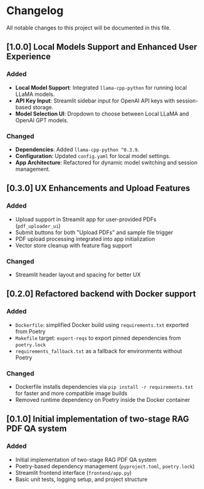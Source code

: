 # Changelog

All notable changes to this project will be documented in this file.


## [1.0.0] Local Models Support and Enhanced User Experience

### Added
- **Local Model Support**: Integrated `llama-cpp-python` for running local LLaMA models.
- **API Key Input**: Streamlit sidebar input for OpenAI API keys with session-based storage.
- **Model Selection UI**: Dropdown to choose between Local LLaMA and OpenAI GPT models.

### Changed
- **Dependencies**: Added `llama-cpp-python ^0.3.9`.
- **Configuration**: Updated `config.yaml` for local model settings.
- **App Architecture**: Refactored for dynamic model switching and session management.


## [0.3.0] UX Enhancements and Upload Features

### Added
- Upload support in Streamlit app for user-provided PDFs (`pdf_uploader_ui`)
- Submit buttons for both "Upload PDFs" and sample file trigger
- PDF upload processing integrated into app initialization
- Vector store cleanup with feature flag support

### Changed
- Streamlit header layout and spacing for better UX

## [0.2.0] Refactored backend with Docker support

### Added
- `Dockerfile`: simplified Docker build using `requirements.txt` exported from Poetry
- `Makefile` target: `export-reqs` to export pinned dependencies from `poetry.lock`
- `requirements_fallback.txt` as a fallback for environments without Poetry

### Changed
- Dockerfile installs dependencies via `pip install -r requirements.txt` for faster and more compatible image builds
- Removed runtime dependency on Poetry inside the Docker container

## [0.1.0] Initial implementation of two-stage RAG PDF QA system

### Added
- Initial implementation of two-stage RAG PDF QA system
- Poetry-based dependency management (`pyproject.toml`, `poetry.lock`)
- Streamlit frontend interface (`frontend/app.py`)
- Basic unit tests, logging setup, and project structure
